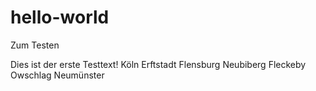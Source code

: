 # hello-world
Zum Testen

Dies ist der erste Testtext!
Köln
Erftstadt
Flensburg
Neubiberg
Fleckeby
Owschlag
Neumünster
